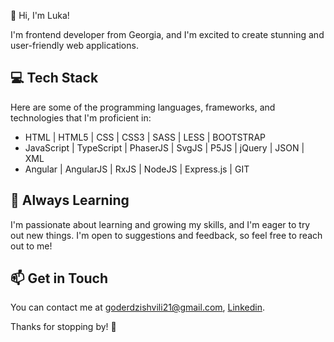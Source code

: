 👋 Hi, I'm Luka!

I'm frontend developer from Georgia, and I'm excited to create stunning and user-friendly web applications.

## 💻 Tech Stack

Here are some of the programming languages, frameworks, and technologies that I'm proficient in:

-  HTML | HTML5 | CSS | CSS3 | SASS | LESS | BOOTSTRAP
-  JavaScript | TypeScript | PhaserJS | SvgJS | P5JS | jQuery | JSON | XML
-  Angular | AngularJS | RxJS | NodeJS | Express.js | GIT


## 🌱 Always Learning

I'm passionate about learning and growing my skills, and I'm eager to try out new things. I'm open to suggestions and feedback, so feel free to reach out to me!

## 📫 Get in Touch

You can contact me at goderdzishvili21@gmail.com,  [Linkedin](https://www.linkedin.com/in/lukagoderdzishvili).

Thanks for stopping by! 🤗
